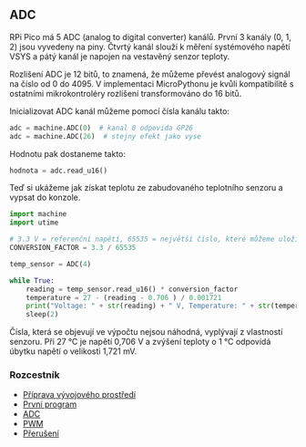 ## ADC

RPi Pico má 5 ADC (analog to digital converter) kanálů. První 3 kanály (0, 1, 2) jsou vyvedeny na piny. Čtvrtý kanál slouží k měření systémového napětí VSYS a pátý kanál je napojen na vestavěný senzor teploty.

Rozlišení ADC je 12 bitů, to znamená, že můžeme převést analogový signál na číslo od 0 do 4095. V implementaci MicroPythonu je kvůli kompatibilitě s ostatními mikrokontroléry rozlišení transformováno do 16 bitů.

Inicializovat ADC kanál můžeme pomocí čísla kanálu takto:

```python
adc = machine.ADC(0)  # kanal 0 odpovida GP26
adc = machine.ADC(26)  # stejny efekt jako vyse
```

Hodnotu pak dostaneme takto:

```python
hodnota = adc.read_u16()
```

Teď si ukážeme jak získat teplotu ze zabudovaného teplotního senzoru a vypsat do konzole.

```python
import machine
import utime

# 3.3 V = referenční napětí, 65535 = největší číslo, které můžeme uložit do 16 bytů
CONVERSION_FACTOR = 3.3 / 65535

temp_sensor = ADC(4)

while True:
    reading = temp_sensor.read_u16() * conversion_factor
    temperature = 27 - (reading - 0.706 ) / 0.001721
    print("Voltage: " + str(reading) + " V, Temperature: " + str(temperature) + " °C")
    sleep(2)
```

Čísla, která se objevují ve výpočtu nejsou náhodná, vyplývají z vlastností senzoru.
Při 27 °C je napětí 0,706 V a zvýšení teploty o 1 °C odpovídá úbytku napětí o velikosti 1,721 mV.

### Rozcestník
* [Příprava vývojového prostředí](priprava.md)
* [První program](hello.md)
* [ADC](adc.md)
* [PWM](pwm.md)
* [Přerušení](interrupt.md)

